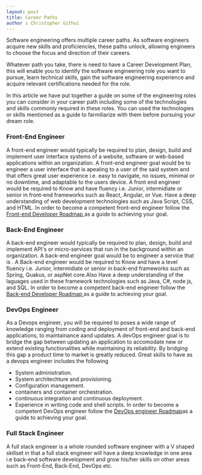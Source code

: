 ```yaml
---
layout: post
title: Career Paths
author : Christopher Githui
---
```

Software engineering offers multiple career paths. As software engineers acquire new skills and proficiencies, these paths unlock, allowing engineers to choose the focus and direction of their careers.

Whatever path you take, there is need to have a Career Development Plan, this will enable you to identify the software engineering role you want to pursue, learn technical skills, gain the software engineering experience and acquire relevant certifications needed for the role.

In this article we have put together a guide on some of the engineering roles you can consider in your career path including some of the technologies and skills commonly required in these roles. You can used the technologies or skills mentioned as a guide to farmiliarize with them before pursuing your dream role.

### Front-End Engineer
A front-end engineer would typically be required to plan, design, build and implement user interface systems of a website, software or web-based applications within an organization. A front-end engineer goal would be to engineer a user interface that is apealing to a user of the said system and that offers great user experience i.e. easy to navigate, no issues, minimal or no downtime, and adaptable to the users device. 
A front end engineer would be required to Know and have fluency i.e. Junior, intermidiate or senior in front-end frameworks such as React, Angular, or Vue. Have a deep understanding of web development technologies such as Java Script, CSS, and HTML.
In order to become a competent front-end engineer follow the [Front-end Developer Roadmap ](https://roadmap.sh/frontend 'Front-end Developer Roadmap') as a guide to achieving your goal.

### Back-End Engineer
A back-end engineer would typically be required to plan, design, build and implement API's or micro-services that run in the background within an organization. A back-end engineer goal would be to engineer a service that is  . 
A Back-end engineer would be required to Know and have a level fluency i.e. Junior, intermidiate or senior in back-end frameworks such as Spring, Quakus, or aspNet core.Also Have a deep understanding of the laguages used in these framework technologies such as Java, C#, node js, and SQL.
In order to become a competent back-end engineer follow the [Back-end Developer Roadmap ](https://roadmap.sh/spring-boot 'Front-end Developer Roadmap') as a guide to achieving your goal.

### DevOps Engineer
As a Devops engineer, you will be required to poses a wide range of knowledge ranging from coding and deployment of front-end and back-end applications, to maintainance aand updates. A devOps engineer goal is to bridge the gap between updating an application to accomodate new  or extend existing functionalities while maintaining its reliability. By bridging this gap a product time to market is greatly reduced.
Great skills to have as a devops engineer includes the following 
- System administration.
- System architechture and provisioning.
- Configuration management.
- containers and container orchestration.
- continuous integration and continuous deployment.
- Experience in writing code and shell scripts.
In order to become a competent DevOps engineer follow the [DevOps engineer Roadmap](https://roadmap.sh/devops 'DevOps engineer Roadmap')as a guide to achieving your goal.

### Full Stack Engineer
A full stack engineer is a whole rounded software engineer with a V shaped skillset in that a full stack engineer will have a deep knowledge in one area i.e back-end software development and grow his/her skills on other areas such as Front-End, Back-End, DevOps etc. 




